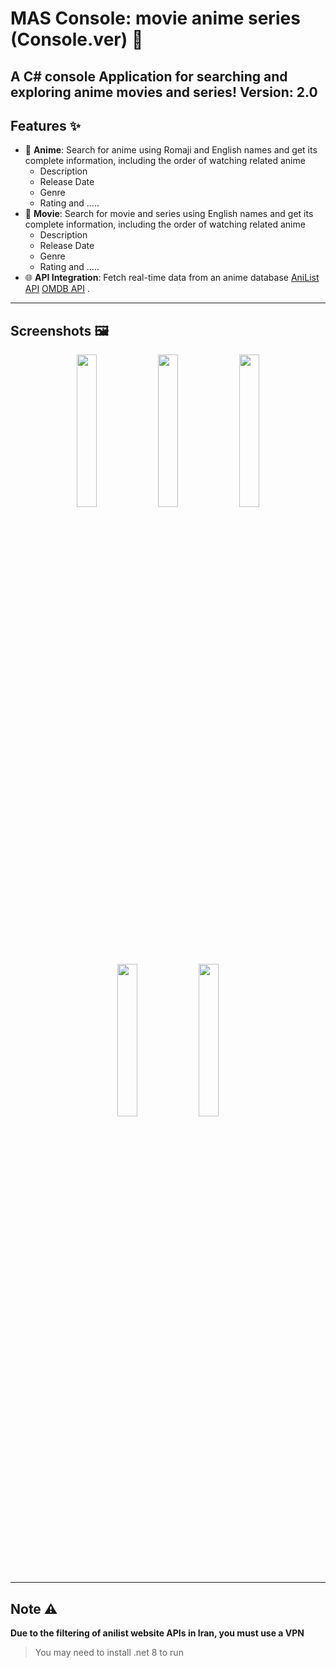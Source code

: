 # MAS Console: movie anime series (Console.ver) 🎥

A **C# console Application** for searching and exploring anime movies and series!
Version: 2.0
---

## Features ✨
- 🍿 **Anime**: Search for anime using Romaji and English names and get its complete information, including the order of watching related anime
  - Description
  - Release Date
  - Genre
  - Rating and .....
 - 🍿 **Movie**: Search for movie and series using English names and get its complete information, including the order of watching related anime
   - Description
   - Release Date
   - Genre
   - Rating and .....
- 🌐 **API Integration**: Fetch real-time data from an anime database [AniList API](https://anilist.gitbook.io/anilist-apiv2-docs/) [OMDB API]([https://anilist.gitbook.io/anilist-apiv2-docs/](http://www.omdbapi.com)) .

---

## Screenshots 🖼️
<p align="center">
    <img src="./IMG/01.png" width="25%" />
    <img src="./IMG/02.png" width="25%" />
    <img src="./IMG/03.png" width="25%" />
    <img src="./IMG/04.png" width="25%" />
    <img src="./IMG/05.png" width="25%" />
</p>


---

## Note ⚠️
**Due to the filtering of anilist website APIs in Iran, you must use a VPN**
> You may need to install .net 8 to run

